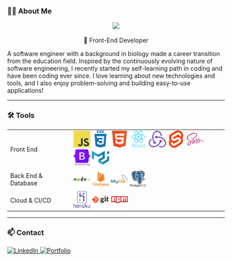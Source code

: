 ### :woman_technologist: About Me
<div>
  <div id="header" align="center">
    <img src="https://media.giphy.com/media/L1R1tvI9svkIWwpVYr/giphy.gif" />
    <p>🌱 Front-End Developer</p>
  </div>
  <div>
    <p>A software engineer with a background in biology made a career transition from the education field. Inspired by the continuously evolving nature of software engineering, I recently started my self-learning path in coding and have been coding ever since. I love learning about new technologies and tools, and I also enjoy problem-solving and building easy-to-use applications!</p>
  </div>
</div>

---

### :hammer_and_wrench: Tools
<table>
  <tbody>
    <tr>
      <td>Front End</td>
      <td>
        <img src="https://github.com/devicons/devicon/blob/master/icons/javascript/javascript-original.svg" title="JavaScript" alt="JavaScript" width="40" height="40"/>
        <img src="https://github.com/devicons/devicon/blob/master/icons/css3/css3-plain-wordmark.svg"  title="CSS3" alt="CSS" width="40" height="40"/>
        <img src="https://github.com/devicons/devicon/blob/master/icons/html5/html5-original.svg" title="HTML5" alt="HTML" width="40" height="40"/>
        <img src="https://github.com/devicons/devicon/blob/master/icons/react/react-original-wordmark.svg" title="React" alt="React" width="40" height="40"/>
        <img src="https://github.com/devicons/devicon/blob/master/icons/redux/redux-original.svg" title="Redux" alt="Redux" width="40" height="40"/>
        <img src="https://github.com/devicons/devicon/blob/master/icons/svelte/svelte-original.svg" title="Svelte" alt="Svelte" width="40" height="40"/>
        <img src="https://github.com/devicons/devicon/blob/master/icons/sass/sass-original.svg" title="SASS" alt="SASS" width="40" height="40"/>
        <img src="https://github.com/devicons/devicon/blob/master/icons/bootstrap/bootstrap-original-wordmark.svg" title="Bootstrap" alt="Bootstrap" width="40" height="40"/>
        <img src="https://github.com/devicons/devicon/blob/master/icons/materialui/materialui-original.svg" title="Material UI" alt="Material UI" width="40" height="40"/>
      </td>
    </tr>
    <tr>
      <td>Back End & Database</td>
      <td>
        <img src="https://github.com/devicons/devicon/blob/master/icons/nodejs/nodejs-original-wordmark.svg" title="NodeJS" alt="NodeJS" width="40" height="40"/>
        <img src="https://github.com/devicons/devicon/blob/master/icons/firebase/firebase-plain-wordmark.svg" title="Firebase" alt="Firebase" width="40" height="40"/>
        <img src="https://github.com/devicons/devicon/blob/master/icons/mysql/mysql-original-wordmark.svg" title="MySQL"  alt="MySQL" width="40" height="40"/>
        <img src="https://github.com/devicons/devicon/blob/master/icons/postgresql/postgresql-original-wordmark.svg" title="PostgreSQL"  alt="PostgreSQL" width="40" height="40"/>
      </td>
    </tr>
    <tr>
      <td>Cloud & CI/CD</td>
      <td>
        <img src="https://github.com/devicons/devicon/blob/master/icons/heroku/heroku-original-wordmark.svg" title="Heroku" alt="Heroku" width="40" height="40"/>
        <img src="https://github.com/devicons/devicon/blob/master/icons/git/git-original-wordmark.svg" title="Git" alt="Git" width="40" height="40"/>
        <img src="https://github.com/devicons/devicon/blob/master/icons/npm/npm-original-wordmark.svg" title="npm" alt="npm" width="40" height="40"/>
      </td>
    </tr>
  </tbody>
</table>

---

### :mailbox: Contact
<div id="badges">
  <a href="https://www.linkedin.com/in/menghan-alexis-chen/">
    <img src="https://img.shields.io/badge/LinkedIn-blue?style=for-the-badge&logo=linkedin&logoColor=white" alt="LinkedIn"/>
  </a>
  <a href="https://alexischen.netlify.app">
    <img src="https://img.shields.io/badge/Alexis-navy?style=for-the-badge&logoColor=white" alt="Portfolio"/>
  </a>
</div>
